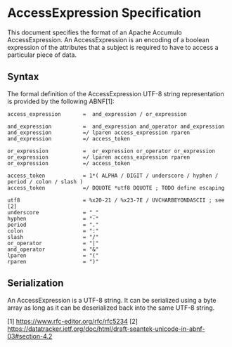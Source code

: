 # AccessExpression Specification

This document specifies the format of an Apache Accumulo AccessExpression. An AccessExpression
is an encoding of a boolean expression of the attributes that a subject is required to have to
access a particular piece of data.

## Syntax

The formal definition of the AccessExpression UTF-8 string representation is provided by
the following ABNF[1]:

```
access_expression       =  and_expression / or_expression

and_expression          =  and_expression and_operator and_expression
and_expression          =/ lparen access_expression rparen
and_expression          =/ access_token 

or_expression           =  or_expression or_operator or_expression
or_expression           =/ lparen access_expression rparen
or_expression           =/ access_token 

access_token            = 1*( ALPHA / DIGIT / underscore / hyphen / period / colon / slash )
access_token            =/ DQUOTE *utf8 DQUOTE ; TODO define escaping

utf8                    = %x20-21 / %x23-7E / UVCHARBEYONDASCII ; see [2]
underscore              = "_"
hyphen                  = "-"
period                  = "."
colon                   = ":"
slash                   = "/"
or_operator             = "|"
and_operator            = "&"
lparen                  = "("
rparen                  = ")"
```

## Serialization

An AccessExpression is a UTF-8 string. It can be serialized using a byte array as long as it
can be deserialized back into the same UTF-8 string.

[1] https://www.rfc-editor.org/rfc/rfc5234
[2] https://datatracker.ietf.org/doc/html/draft-seantek-unicode-in-abnf-03#section-4.2
